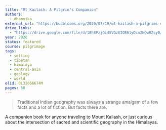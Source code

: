 ```yaml
---
title: "Mt Kailash: A Pilgrim's Companion"
authors:
  - dhammika
external_url: "https://budblooms.org/2020/07/19/mt-kailash-a-pilgrims-companion/"
drive_links:
  - "https://drive.google.com/file/d/18h8PzjGi45VGzUIOB61yDcn2NOwRZsy0/view?usp=drivesdk"
year: 2020
status: featured
course: pilgrimage
tags:
  - setting
  - tibetan
  - himalaya
  - central-asia
  - geology
  - world
olid: OL32066674M
pages: 50
---
```


> Traditional Indian geography was always a strange amalgam of a few facts and a lot of fiction. But facts there are.

A companion book for anyone traveling to Mount Kailash, or just curious about the intersection of sacred and scientific geography in the Himalayas.
